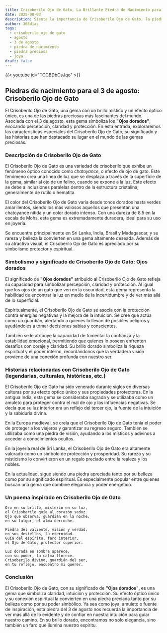 ```yaml
---
title: Crisoberilo Ojo de Gato, La Brillante Piedra de Nacimiento para 3 de agosto
date: 2025-08-03
description: Sienta la importancia de Crisoberilo Ojo de Gato, la piedra de nacimiento de 3 de agosto que simboliza Ojos dorados. Deje que su belleza y significado iluminen su día.
author: 365días
tags:
  - crisoberilo ojo de gato
  - agosto
  - 3 de agosto
  - piedra de nacimiento
  - piedra preciosa
  - joya
draft: false
---
```


{{< youtube id="TCCBDbCsJqo" >}}


## Piedras de nacimiento para el 3 de agosto: Crisoberilo Ojo de Gato

El Crisoberilo Ojo de Gato, una gema con un brillo místico y un efecto óptico único, es una de las piedras preciosas más fascinantes del mundo. Asociada con el 3 de agosto, esta gema simboliza los **"Ojos dorados"**, evocando percepción, claridad y protección. En esta entrada, exploraremos las características especiales del Crisoberilo Ojo de Gato, su significado y las historias que han destacado su lugar en el mundo de las gemas preciosas.

### Descripción de Crisoberilo Ojo de Gato

El Crisoberilo Ojo de Gato es una variedad de crisoberilo que exhibe un fenómeno óptico conocido como _chatoyance_, o efecto de ojo de gato. Este fenómeno crea una línea de luz que se desplaza a través de la superficie de la gema, similar al ojo de un felino, cuando se expone a la luz. Este efecto se debe a inclusiones paralelas dentro de la estructura cristalina, generalmente de rutilo o hematita.

El color del Crisoberilo Ojo de Gato varía desde tonos dorados hasta verdes amarillentos, siendo los más valiosos aquellos que presentan una chatoyance nítida y un color dorado intenso. Con una dureza de 8.5 en la escala de Mohs, esta gema es extremadamente duradera, ideal para su uso en joyería.

Se encuentra principalmente en Sri Lanka, India, Brasil y Madagascar, y su rareza y belleza la convierten en una gema altamente deseada. Además de su atractivo visual, el Crisoberilo Ojo de Gato es apreciado por su simbolismo protector y espiritual.

### Simbolismo y significado de Crisoberilo Ojo de Gato: Ojos dorados

El significado de **"Ojos dorados"** atribuido al Crisoberilo Ojo de Gato refleja su capacidad para simbolizar percepción, claridad y protección. Al igual que los ojos de un gato que ven en la oscuridad, esta gema representa la habilidad de encontrar la luz en medio de la incertidumbre y de ver más allá de lo superficial.

Espiritualmente, el Crisoberilo Ojo de Gato se asocia con la protección contra energías negativas y la mejora de la intuición. Se cree que actúa como un guardián, alertando a quienes lo llevan de posibles peligros y ayudándoles a tomar decisiones sabias y conscientes.

También se le atribuye la capacidad de fomentar la confianza y la estabilidad emocional, permitiendo que quienes lo poseen enfrenten desafíos con coraje y claridad. Su brillo dorado simboliza la riqueza espiritual y el poder interno, recordándonos que la verdadera visión proviene de una conexión profunda con nuestro ser.

### Historias relacionadas con Crisoberilo Ojo de Gato (legendarias, culturales, históricas, etc.)

El Crisoberilo Ojo de Gato ha sido venerado durante siglos en diversas culturas por su efecto óptico único y sus propiedades protectoras. En la antigua India, esta gema se consideraba sagrada y se utilizaba como un amuleto para proteger contra el mal de ojo y las influencias negativas. Se decía que su luz interior era un reflejo del tercer ojo, la fuente de la intuición y la sabiduría divina.

En la Europa medieval, se creía que el Crisoberilo Ojo de Gato tenía el poder de proteger a los viajeros y garantizar su regreso seguro. También se utilizaba como una piedra de visión, ayudando a los místicos y adivinos a acceder a conocimientos ocultos.

En la joyería real de Sri Lanka, el Crisoberilo Ojo de Gato era altamente valorado como un símbolo de protección y prosperidad. Su rareza y su misticismo lo convirtieron en un regalo preciado entre la realeza y los nobles.

En la actualidad, sigue siendo una piedra apreciada tanto por su belleza como por su significado espiritual. Es especialmente popular entre quienes buscan una gema que combine elegancia y poder energético.

### Un poema inspirado en Crisoberilo Ojo de Gato

```
Oro en su brillo, misterio en su luz,  
el Crisoberilo guía al corazón seduz.  
Ojo que observa, guardián en la noche,  
en su fulgor, el alma derroche.  

Piedra del valiente, visión y verdad,  
en sus destellos, la eternidad.  
Guía del espíritu, faro interior,  
el Ojo de Gato, protector superior.  

Luz dorada en sombra aparece,  
con su poder, la calma florece.  
Crisoberilo divino, guardián del ser,  
en tu reflejo, encuentro mi querer.  
```

### Conclusión

El Crisoberilo Ojo de Gato, con su significado de **"Ojos dorados"**, es una gema que simboliza claridad, intuición y protección. Su efecto óptico único y su conexión espiritual la convierten en una piedra preciada tanto por su belleza como por su poder simbólico. Ya sea como joya, amuleto o fuente de inspiración, esta piedra del 3 de agosto nos recuerda la importancia de ver más allá de lo evidente y de confiar en nuestra intuición para guiar nuestro camino. En su brillo dorado, encontramos no solo elegancia, sino también un faro que ilumina nuestro espíritu.